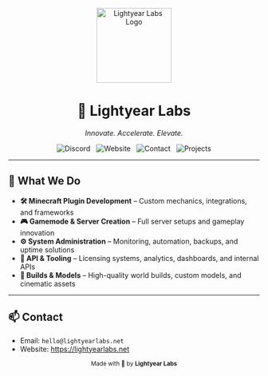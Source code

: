 <p align="center">
  <a href="https://lightyearlabs.net" target="_blank">
    <img src="https://www.lightyearlabs.net/logo.png" alt="Lightyear Labs Logo" width="150">
  </a>
</p>

<h1 align="center">🚀 Lightyear Labs</h1>
<p align="center"><em>Innovate. Accelerate. Elevate.</em></p>

<p align="center" style="text-decoration: none;">
  <a href="https://discord.lightyearlabs.net" target="_blank" style="text-decoration: none;">
    <img src="https://img.shields.io/badge/Join%20our%20Discord-5865F2?logo=discord&logoColor=white&style=for-the-badge" alt="Discord">
  </a>
  <span>&nbsp;</span>
  <a href="https://lightyearlabs.net" target="_blank" style="text-decoration: none;">
    <img src="https://img.shields.io/badge/Visit%20Website-0A66C2?logo=google-chrome&logoColor=white&style=for-the-badge" alt="Website">
  </a>
  <span>&nbsp;</span>
  <a href="mailto:hello@lightyearlabs.net" target="_blank" style="text-decoration: none;">
    <img src="https://img.shields.io/badge/Contact%20Us-25D366?logo=gmail&logoColor=white&style=for-the-badge" alt="Contact">
  </a>
  <span>&nbsp;</span>
  <a href="https://github.com/Lightyear-Labs" target="_blank" style="text-decoration: none;">
    <img src="https://img.shields.io/badge/View%20Projects-333333?logo=github&logoColor=white&style=for-the-badge" alt="Projects">
  </a>
</p>

<hr>

<h2>💼 What We Do</h2>

<ul>
  <li><strong>🛠️ Minecraft Plugin Development</strong> – Custom mechanics, integrations, and frameworks</li>
  <li><strong>🎮 Gamemode & Server Creation</strong> – Full server setups and gameplay innovation</li>
  <li><strong>⚙️ System Administration</strong> – Monitoring, automation, backups, and uptime solutions</li>
  <li><strong>🧠 API & Tooling</strong> – Licensing systems, analytics, dashboards, and internal APIs</li>
  <li><strong>🧱 Builds & Models</strong> – High-quality world builds, custom models, and cinematic assets</li>
</ul>

<hr>

<h2>📫 Contact</h2>

<ul>
  <li>Email: <code>hello@lightyearlabs.net</code></li>
  <li>Website: <a href="https://lightyearlabs.net" target="_blank">https://lightyearlabs.net</a></li>
</ul>

<p align="center">
  <sub>Made with 💫 by <strong>Lightyear Labs</strong></sub>
</p>
